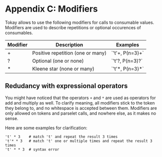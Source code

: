 # Appendix C: Modifiers

Tokay allows to use the following modifiers for calls to consumable values. Modifiers are used to describe repetitions or optional occurences of consumables.

<table>
    <thead>
        <tr class="title">
            <th>
                Modifier
            </th>
            <th>
                Description
            </th>
            <th>
                Examples
            </th>
        </tr>
    </thead>
    <tbody>
        <tr>
            <td>+</td>
            <td>Positive repetition (one or many)</td>
            <td>`'t'+, P(n=3)+`</td>
        </tr>
        <tr>
            <td>?</td>
            <td>Optional (one or none)</td>
            <td>`'t'?, P(n=3)?`</td>
        </tr>
        <tr>
            <td>*</td>
            <td>Kleene star (none or many)</td>
            <td>`'t'*, P(n=3)*`</td>
        </tr>
    </tbody>
</table>

## Redudancy with expressional operators

You might have noticed that the operators `+` and `*` are used as operators for add and multiply as well. To clarify meaning, all modifiers stick to the token they belong to, and no whitespace is accepted between them. Modifiers are only allowed on tokens and parselet calls, and nowhere else, as it makes no sense.

Here are some examples for clarification:
```tokay
't' * 3    # match 't' and repeat the result 3 times
't'* * 3   # match 't' one or multiple times and repeat the result 3 times
't' * * 3  # syntax error
```

